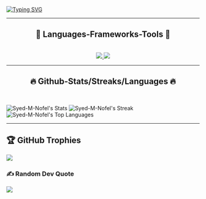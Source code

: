 
<a href="https://git.io/typing-svg"><img src="https://readme-typing-svg.demolab.com?font=Fira+Code&size=30&pause=100&center=true&vCenter=true&random=false&width=435&lines=Code%2C+coffee%2C+repeat.;Fueling+my+code..+;..with+more+coffee.;............................................." alt="Typing SVG" /></a>
<br/>

<hr/>
<h2 align="center">🔧 Languages-Frameworks-Tools 🔧</h2>
</br>
<div align="center">
<a href="https://skillicons.dev">
  <img src="https://skillicons.dev/icons?i=c,cpp,cs,html,css,tailwind,windicss,wordpress,js,react,jquery,java,python,&theme=dark "/>
  <img src="https://skillicons.dev/icons?i=git,github,githubactions,bootstrap,dotnet,firebase,mongodb,mysql,sqlite,eclipse,visualstudio,vscode,stackoverflow,figma,&theme=dark"/>
</a>
</div>

<hr/>
<h2 align="center">🔥 Github-Stats/Streaks/Languages 🔥</h2>
</br>

![Syed-M-Nofel's Stats](https://github-readme-stats.vercel.app/api?username=Syed-M-Nofel&theme=merko&show_icons=true&hide_border=false&count_private=false) ![Syed-M-Nofel's Streak](https://github-readme-streak-stats.herokuapp.com/?user=Syed-M-Nofel&theme=merko&hide_border=false)
![Syed-M-Nofel's Top Languages](https://github-readme-stats.vercel.app/api/top-langs/?username=Syed-M-Nofel&theme=merko&show_icons=true&hide_border=false&layout=compact)
<hr/>

## 🏆 GitHub Trophies
![](https://github-profile-trophy.vercel.app/?username=Syed-M-Nofel&theme=algolia&no-frame=false&no-bg=true&margin-w=4)

### ✍️ Random Dev Quote
![](https://quotes-github-readme.vercel.app/api?type=horizontal&theme=gruvbox)

